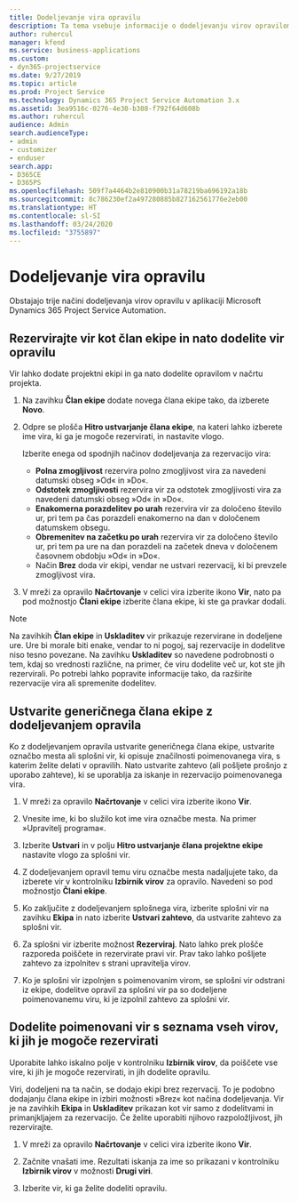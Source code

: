 ```yaml
---
title: Dodeljevanje vira opravilu
description: Ta tema vsebuje informacije o dodeljevanju virov opravilom.
author: ruhercul
manager: kfend
ms.service: business-applications
ms.custom:
- dyn365-projectservice
ms.date: 9/27/2019
ms.topic: article
ms.prod: Project Service
ms.technology: Dynamics 365 Project Service Automation 3.x
ms.assetid: 3ea9516c-0276-4e30-b308-f792f64d608b
ms.author: ruhercul
audience: Admin
search.audienceType:
- admin
- customizer
- enduser
search.app:
- D365CE
- D365PS
ms.openlocfilehash: 509f7a4464b2e810900b31a78219ba696192a18b
ms.sourcegitcommit: 8c786230ef2a497280885b827162561776e2eb00
ms.translationtype: HT
ms.contentlocale: sl-SI
ms.lasthandoff: 03/24/2020
ms.locfileid: "3755897"
---
```

# <a name="assign-a-resource-to-a-task"></a>Dodeljevanje vira opravilu

Obstajajo trije načini dodeljevanja virov opravilu v aplikaciji Microsoft Dynamics 365 Project Service Automation.

## <a name="book-a-resource-as-a-team-member-and-then-assign-the-resource-to-a-task"></a>Rezervirajte vir kot član ekipe in nato dodelite vir opravilu

Vir lahko dodate projektni ekipi in ga nato dodelite opravilom v načrtu projekta.

1. Na zavihku **Član ekipe** dodate novega člana ekipe tako, da izberete **Novo**. 

2. Odpre se plošča **Hitro ustvarjanje člana ekipe**, na kateri lahko izberete ime vira, ki ga je mogoče rezervirati, in nastavite vlogo. 

    Izberite enega od spodnjih načinov dodeljevanja za rezervacijo vira:

    - **Polna zmogljivost** rezervira polno zmogljivost vira za navedeni datumski obseg »Od« in »Do«.
    - **Odstotek zmogljivosti** rezervira vir za odstotek zmogljivosti vira za navedeni datumski obseg »Od« in »Do«.
    - **Enakomerna porazdelitev po urah** rezervira vir za določeno število ur, pri tem pa čas porazdeli enakomerno na dan v določenem datumskem obsegu.
    - **Obremenitev na začetku po urah** rezervira vir za določeno število ur, pri tem pa ure na dan porazdeli na začetek dneva v določenem časovnem obdobju »Od« in »Do«.
    - Način **Brez** doda vir ekipi, vendar ne ustvari rezervacij, ki bi prevzele zmogljivost vira.

3. V mreži za opravilo **Načrtovanje** v celici vira izberite ikono **Vir**, nato pa pod možnostjo **Člani ekipe** izberite člana ekipe, ki ste ga pravkar dodali. 

> [!NOTE]
> Na zavihkih **Član ekipe** in **Uskladitev** vir prikazuje rezervirane in dodeljene ure. Ure bi morale biti enake, vendar to ni pogoj, saj rezervacije in dodelitve niso tesno povezane. Na zavihku **Uskladitev** so navedene podrobnosti o tem, kdaj so vrednosti različne, na primer, če viru dodelite več ur, kot ste jih rezervirali. Po potrebi lahko popravite informacije tako, da razširite rezervacije vira ali spremenite dodelitev.

## <a name="create-a-generic-team-member-through-task-assignment"></a>Ustvarite generičnega člana ekipe z dodeljevanjem opravila

Ko z dodeljevanjem opravila ustvarite generičnega člana ekipe, ustvarite označbo mesta ali splošni vir, ki opisuje značilnosti poimenovanega vira, s katerim želite delati v opravilih. Nato ustvarite zahtevo (ali pošljete prošnjo z uporabo zahteve), ki se uporablja za iskanje in rezervacijo poimenovanega vira.

1. V mreži za opravilo **Načrtovanje** v celici vira izberite ikono **Vir**.

2. Vnesite ime, ki bo služilo kot ime vira označbe mesta. Na primer »Upravitelj programa«.

3. Izberite **Ustvari** in v polju **Hitro ustvarjanje člana projektne ekipe** nastavite vlogo za splošni vir.

4. Z dodeljevanjem opravil temu viru označbe mesta nadaljujete tako, da izberete vir v kontrolniku **Izbirnik virov** za opravilo. Navedeni so pod možnostjo **Člani ekipe**.

5. Ko zaključite z dodeljevanjem splošnega vira, izberite splošni vir na zavihku **Ekipa** in nato izberite **Ustvari zahtevo**, da ustvarite zahtevo za splošni vir.

6. Za splošni vir izberite možnost **Rezerviraj**. Nato lahko prek plošče razporeda poiščete in rezervirate pravi vir. Prav tako lahko pošljete zahtevo za izpolnitev s strani upravitelja virov.

7. Ko je splošni vir izpolnjen s poimenovanim virom, se splošni vir odstrani iz ekipe, dodelitve opravil za splošni vir pa so dodeljene poimenovanemu viru, ki je izpolnil zahtevo za splošni vir.

## <a name="assign-a-named-resource-from-the-list-of-all-bookable-resources"></a>Dodelite poimenovani vir s seznama vseh virov, ki jih je mogoče rezervirati

Uporabite lahko iskalno polje v kontrolniku **Izbirnik virov**, da poiščete vse vire, ki jih je mogoče rezervirati, in jih dodelite opravilu.

Viri, dodeljeni na ta način, se dodajo ekipi brez rezervacij. To je podobno dodajanju člana ekipe in izbiri možnosti »Brez« kot načina dodeljevanja. Vir je na zavihkih **Ekipa** in **Uskladitev** prikazan kot vir samo z dodelitvami in primanjkljajem za rezervacijo. Če želite uporabiti njihovo razpoložljivost, jih rezervirajte.

1. V mreži za opravilo **Načrtovanje** v celici vira izberite ikono **Vir**.

2. Začnite vnašati ime. Rezultati iskanja za ime so prikazani v kontrolniku **Izbirnik virov** v možnosti **Drugi viri**.

3. Izberite vir, ki ga želite dodeliti opravilu.


